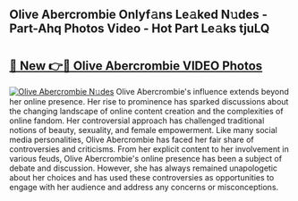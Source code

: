 ## Olive Abercrombie Onlyf𝚊ns Le𝚊ked N𝚞des - Part-Ahq Photos Video - Hot Part Le𝚊ks tjuLQ

# <h2><a href="http://ac20045.deff.icu/?id=Olive+Abercrombie">🔗 New 👉🔴 Olive Abercrombie VIDEO Photos</a></h2>

[![Olive Abercrombie N𝚞des](https://i.imgur.com/rIISA9y.gif)](http://ac20045.deff.icu/?id=Olive+Abercrombie)
Olive Abercrombie's influence extends beyond her online presence. Her rise to prominence has sparked discussions about the changing landscape of online content creation and the complexities of online fandom. Her controversial approach has challenged traditional notions of beauty, sexuality, and female empowerment. Like many social media personalities, Olive Abercrombie has faced her fair share of controversies and criticisms. From her explicit content to her involvement in various feuds, Olive Abercrombie's online presence has been a subject of debate and discussion. However, she has always remained unapologetic about her choices and has used these controversies as opportunities to engage with her audience and address any concerns or misconceptions.
